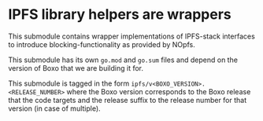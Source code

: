 # IPFS library helpers are wrappers

This submodule contains wrapper implementations of IPFS-stack interfaces to
introduce blocking-functionality as provided by NOpfs.

This submodule has its own `go.mod` and `go.sum` files and depend on the
version of Boxo that we are building it for.

This submodule is tagged in the form `ipfs/v<BOXO_VERSION>.<RELEASE_NUMBER>`
where the Boxo version corresponds to the Boxo release that the code targets
and the release suffix to the release number for that version (in case of
multiple).

